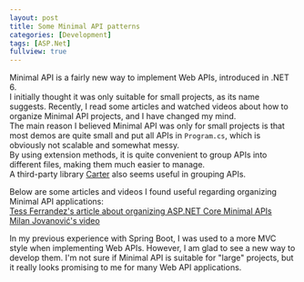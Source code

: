 ```yaml
---
layout: post
title: Some Minimal API patterns
categories: [Development]
tags: [ASP.Net]
fullview: true
---
```


Minimal API is a fairly new way to implement Web APIs, introduced in .NET 6.  
I initially thought it was only suitable for small projects, as its name suggests. Recently, I read some articles and watched videos about how to organize Minimal API projects, and I have changed my mind.  
The main reason I believed Minimal API was only for small projects is that most demos are quite small and put all APIs in `Program.cs`, which is obviously not scalable and somewhat messy.  
By using extension methods, it is quite convenient to group APIs into different files, making them much easier to manage.  
A third-party library [Carter](https://github.com/CarterCommunity/Carter) also seems useful in grouping APIs.  
  
Below are some articles and videos I found useful regarding organizing Minimal API applications:  
[Tess Ferrandez's article about organizing ASP.NET Core Minimal APIs](https://www.tessferrandez.com/blog/2023/10/31/organizing-minimal-apis.html)  
[Milan Jovanović's video](https://www.youtube.com/watch?v=GCuVC_qDOV4)  
  
In my previous experience with Spring Boot, I was used to a more MVC style when implementing Web APIs. However, I am glad to see a new way to develop them. I'm not sure if Minimal API is suitable for "large" projects, but it really looks promising to me for many Web API applications.  

